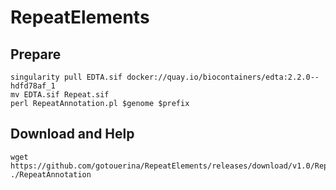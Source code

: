 # RepeatElements

##     Prepare
    singularity pull EDTA.sif docker://quay.io/biocontainers/edta:2.2.0--hdfd78af_1
    mv EDTA.sif Repeat.sif
    perl RepeatAnnotation.pl $genome $prefix

##    Download and Help
    wget https://github.com/gotouerina/RepeatElements/releases/download/v1.0/RepeatAnnotation
    ./RepeatAnnotation
